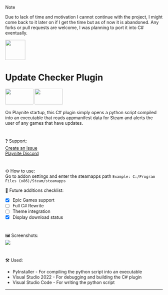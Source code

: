 > [!NOTE]
> Due to lack of time and motivation I cannot continue with the project, I might come back to it later on if I get the time but as of now it is abandoned. Any forks or pull requests are welcome, I was planning to port it into C# eventually.

<img src="icon.png" width="64" height="64"></img>
# Update Checker Plugin
<a href="https://playnite.link/addons.html#UpdateChecker_74fe180c-7038-4908-bec1-94194b73b2e4"><img src="buttons/install.png" width="90" height="50"></img></a>
<a href="https://github.com/odeyity/Playnite-Update-Checker-Plugin/releases/download/1.3.1/UpdateChecker_74fe180c-7038-4908-bec1-94194b73b2e4_1_3_1.pext"><img src="buttons/download.png" width="90" height="50"></img></a>

On Playnite startup, this C# plugin simply opens a python script compiled into an executable that reads appmanifest data for Steam and alerts the user of any games that have updates.
#
❓ Support:<br>
<a href="https://github.com/odeyity/Playnite-Update-Checker-Plugin/issues/new">Create an issue</a><br>
<a href="https://discord.gg/BrtABqe">Playnite Discord</a>

#
⚙️ How to use:<br>
Go to addon settings and enter the steamapps path ```Example: C:/Program Files (x86)/Steam/steamapps```

🔆 Future additions checklist:<br>
- [x] Epic Games support
- [ ] Full C# Rewrite<br>
- [ ] Theme integration<br>
- [x] Display download status<br>
#
🖼️ Screenshots:<br>
<img src="/screenshots/main_thumb.png">
#
🛠️ Used:<br>
- PyInstaller - For compiling the python script into an executable<br>
- Visual Studio 2022 - For debugging and building the C# plugin<br>
- Visual Studio Code - For writing the python script

-----------------------------------------------------------------------------
